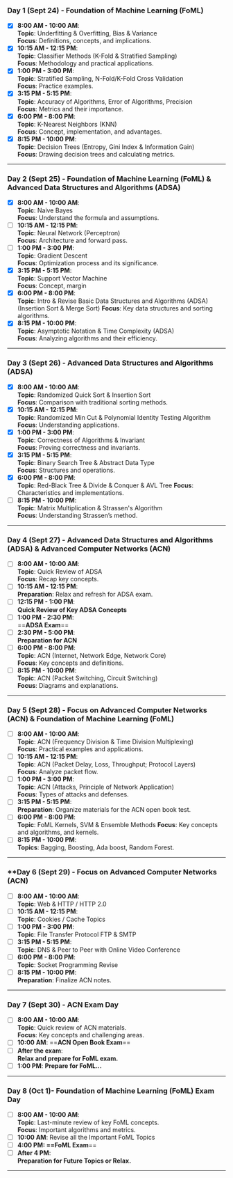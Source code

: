 ### **Day 1 (Sept 24) - Foundation of Machine Learning (FoML)**
- [x] **8:00 AM - 10:00 AM**:  
  **Topic**: Underfitting & Overfitting, Bias & Variance  
  **Focus**: Definitions, concepts, and implications.  
- [x] **10:15 AM - 12:15 PM**:  
  **Topic**: Classifier Methods (K-Fold & Stratified Sampling)  
  **Focus**: Methodology and practical applications.  
- [x] **1:00 PM - 3:00 PM**:  
  **Topic**: Stratified Sampling, N-Fold/K-Fold Cross Validation  
  **Focus**: Practice examples.  
- [x] **3:15 PM - 5:15 PM**:  
  **Topic**: Accuracy of Algorithms, Error of Algorithms, Precision  
  **Focus**: Metrics and their importance.  
- [x] **6:00 PM - 8:00 PM**:  
  **Topic**: K-Nearest Neighbors (KNN)  
  **Focus**: Concept, implementation, and advantages.  
- [x] **8:15 PM - 10:00 PM**:  
  **Topic**: Decision Trees (Entropy, Gini Index & Information Gain)  
  **Focus**: Drawing decision trees and calculating metrics.

---

### **Day 2 (Sept 25) - Foundation of Machine Learning (FoML) & Advanced Data Structures and Algorithms (ADSA)**
- [x] **8:00 AM - 10:00 AM**:  
  **Topic**: Naive Bayes  
  **Focus**: Understand the formula and assumptions.  
- [ ] **10:15 AM - 12:15 PM**:  
  **Topic**: Neural Network (Perceptron)  
  **Focus**: Architecture and forward pass.  
- [ ] **1:00 PM - 3:00 PM**:  
  **Topic**: Gradient Descent  
  **Focus**: Optimization process and its significance.  
- [x] **3:15 PM - 5:15 PM**:  
  **Topic**: Support Vector Machine  
  **Focus**: Concept, margin
- [x] **6:00 PM - 8:00 PM**:  
  **Topic**: Intro & Revise Basic Data Structures and Algorithms (ADSA)  (Insertion Sort & Merge Sort)
  **Focus**: Key data structures and sorting algorithms.  
- [x] **8:15 PM - 10:00 PM**:  
  **Topic**: Asymptotic Notation & Time Complexity (ADSA)  
  **Focus**: Analyzing algorithms and their efficiency.

---

### **Day 3 (Sept 26) - Advanced Data Structures and Algorithms (ADSA)**
- [x] **8:00 AM - 10:00 AM**:  
  **Topic**: Randomized Quick Sort & Insertion Sort  
  **Focus**: Comparison with traditional sorting methods.  
- [x] **10:15 AM - 12:15 PM**:  
  **Topic**: Randomized Min Cut & Polynomial Identity Testing Algorithm  
  **Focus**: Understanding applications.  
- [x] **1:00 PM - 3:00 PM**:  
  **Topic**: Correctness of Algorithms & Invariant  
  **Focus**: Proving correctness and invariants.  
- [x] **3:15 PM - 5:15 PM**:  
  **Topic**: Binary Search Tree & Abstract Data Type  
  **Focus**: Structures and operations.  
- [x] **6:00 PM - 8:00 PM**:  
  **Topic**: Red-Black Tree & Divide & Conquer & AVL Tree
  **Focus**: Characteristics and implementations.  
- [ ] **8:15 PM - 10:00 PM**:  
  **Topic**: Matrix Multiplication & Strassen's Algorithm  
  **Focus**: Understanding Strassen’s method.

---

### **Day 4 (Sept 27) - Advanced Data Structures and Algorithms (ADSA) & Advanced Computer Networks (ACN)**
- [ ] **8:00 AM - 10:00 AM**:  
  **Topic**: Quick Review of ADSA  
  **Focus**: Recap key concepts.  
- [ ] **10:15 AM - 12:15 PM**:  
  **Preparation**: Relax and refresh for ADSA exam.  
- [ ] **12:15 PM - 1:00 PM**:  
  **Quick Review of Key ADSA Concepts**  
- [ ] **1:00 PM - 2:30 PM**:  
  ==**ADSA Exam**==  
- [ ] **2:30 PM - 5:00 PM**:  
  **Preparation for ACN**  
- [ ] **6:00 PM - 8:00 PM**:  
  **Topic**: ACN (Internet, Network Edge, Network Core)  
  **Focus**: Key concepts and definitions.  
- [ ] **8:15 PM - 10:00 PM**:  
  **Topic**: ACN (Packet Switching, Circuit Switching)  
  **Focus**: Diagrams and explanations.

---

### **Day 5 (Sept 28) - Focus on Advanced Computer Networks (ACN) & Foundation of Machine Learning (FoML)**
- [ ] **8:00 AM - 10:00 AM**:  
  **Topic**: ACN (Frequency Division & Time Division Multiplexing)  
  **Focus**: Practical examples and applications.  
- [ ] **10:15 AM - 12:15 PM**:  
  **Topic**: ACN (Packet Delay, Loss, Throughput; Protocol Layers)  
  **Focus**: Analyze packet flow.  
- [ ] **1:00 PM - 3:00 PM**:  
  **Topic**: ACN (Attacks, Principle of Network Application)  
  **Focus**: Types of attacks and defenses.  
- [ ] **3:15 PM - 5:15 PM**:  
  **Preparation**: Organize materials for the ACN open book test.  
- [ ] **6:00 PM - 8:00 PM**:  
  **Topic**: FoML Kernels, SVM & Ensemble Methods
  **Focus**: Key concepts and algorithms, and kernels.  
- [ ] **8:15 PM - 10:00 PM**:  
  **Topics**: Bagging, Boosting, Ada boost, Random Forest.

---

### **Day 6 (Sept 29) - Focus on Advanced Computer Networks (ACN) 
- [ ]  **8:00 AM - 10:00 AM**:  
  **Topic**: Web & HTTP / HTTP 2.0
- [ ] **10:15 AM - 12:15 PM**:  
  **Topic**:  Cookies / Cache Topics
- [ ] **1:00 PM - 3:00 PM**:  
  **Topic**: File Transfer Protocol FTP & SMTP 
- [ ] **3:15 PM - 5:15 PM**:  
  **Topic**: DNS & Peer to Peer with Online Video Conference
- [ ] **6:00 PM - 8:00 PM**:  
  **Topic**: Socket Programming Revise
- [ ] **8:15 PM - 10:00 PM**:  
  **Preparation**: Finalize ACN notes.

---

### **Day 7 (Sept 30) - ACN Exam Day**
- [ ] **8:00 AM - 10:00 AM**:  
  **Topic**: Quick review of ACN materials.  
  **Focus**: Key concepts and challenging areas.  
- [ ] **10:00 AM**: 
	==**ACN Open Book Exam**==  
- [ ] **After the exam**:  
  **Relax and prepare for FoML exam.**  
- [ ] **1:00 PM**: **Prepare for FoML...**  

---

### **Day 8 (Oct 1)- Foundation of Machine Learning (FoML) Exam Day**
- [ ] **8:00 AM - 10:00 AM**:  
  **Topic**: Last-minute review of key FoML concepts.  
  **Focus**: Important algorithms and metrics.  
- [ ] **10:00 AM**: Revise all the Important FoML Topics
- [ ] **4:00 PM: 
    ==FoML Exam**==  
- [ ] **After 4 PM**:  
  **Preparation for Future Topics or Relax.**  
---
